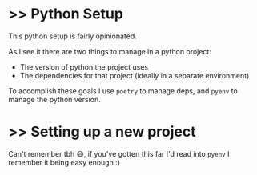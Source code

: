 # >> Python Setup

This python setup is fairly opinionated.

As I see it there are two things to manage in a python project:
- The version of python the project uses
- The dependencies for that project (ideally in a separate environment)

To accomplish these goals I use `poetry` to manage deps, and `pyenv` to manage the python version.



# >> Setting up a new project

Can't remember tbh :sweat_smile:, if you've gotten this far I'd read into `pyenv` I remember it being easy enough :)
